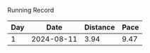 Running Record

| **Day** | Date       | Distance | Pace |
| ------- | ---------- | -------- | ---- |
| 1       | 2024-08-11 | 3.94     | 9.47 |


